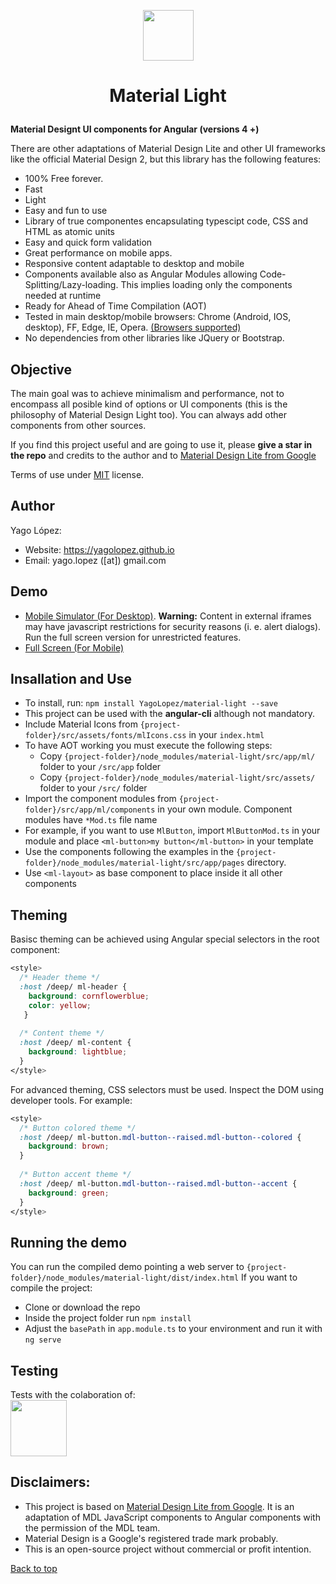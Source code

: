 <p align="center"><img src="src/assets/img/logo.png" style="margin: auto; width: 81px;"></p>

<h1><p align="center">Material Light</p></h1>

**Material Designt UI components for Angular (versions 4 +)**

There are other adaptations of Material Design Lite and other UI frameworks like the official Material Design 2, 
but this library has the following features:

- 100% Free forever.
- Fast
- Light
- Easy and fun to use
- Library of true componentes encapsulating typescipt code, CSS and HTML as atomic units
- Easy and quick form validation
- Great performance on mobile apps.
- Responsive content adaptable to desktop and mobile
- Components available also as Angular Modules allowing Code-Splitting/Lazy-loading. This implies loading only the components needed at runtime
- Ready for Ahead of Time Compilation (AOT)
- Tested in main desktop/mobile browsers: Chrome (Android, IOS, desktop), FF, Edge, IE, Opera. <a href="https://angular.io/docs/ts/latest/guide/browser-support.html" target="_blank">(Browsers supported)</a>
- No dependencies from other libraries like JQuery or Bootstrap.

## Objective

The main goal was to achieve minimalism and performance, not to encompass all posible kind of options or UI components (this is the philosophy of
Material Design Light too). You can always add other components from other sources.

If you find this project useful and are going to use it, please **give a star in the repo** and credits to the author 
and to <a href="http://getmdl.io" target="_blank">Material Design Lite from Google</a>

Terms of use under <a href="LICENSE.txt">MIT</a> license.

## Author

Yago López:

- Website: <a href="https://yagolopez.github.io" target="_blank">https://yagolopez.github.io</a>
- Email: yago.lopez ([at]) gmail.com

## Demo

- <a href="http://mobt.me/Xf27" target="_blank">Mobile Simulator (For Desktop)</a>. <b>Warning:</b> Content in 
external iframes may have javascript restrictions for security reasons (i. e. alert dialogs). Run the full screen 
version for unrestricted features.
- <a href="https://yagolopez.github.io/material-light/dist" target="_blank">Full Screen (For Mobile)</a>


## Insallation and Use

- To install, run: `npm install YagoLopez/material-light --save`
- This project can be used with the **angular-cli** although not mandatory.
- Include Material Icons from `{project-folder}/src/assets/fonts/mlIcons.css` in your `index.html`
- To have AOT working you must execute the following steps:
  - Copy `{project-folder}/node_modules/material-light/src/app/ml/` folder to your `/src/app` folder
  - Copy `{project-folder}/node_modules/material-light/src/assets/` folder to your `/src/` folder
- Import the component modules from `{project-folder}/src/app/ml/components` in your own module. Component modules have `*Mod.ts` file name
- For example, if you want to use `MlButton`, import `MlButtonMod.ts` in your module and place `<ml-button>my button</ml-button>` in your template
- Use the components following the examples in the `{project-folder}/node_modules/material-light/src/app/pages` directory.
- Use `<ml-layout>` as base component to place inside it all other components

## Theming

Basisc theming can be achieved using Angular special selectors in the root component:

```CSS
<style>
  /* Header theme */
  :host /deep/ ml-header {
    background: cornflowerblue;
    color: yellow;
   }
   
  /* Content theme */
  :host /deep/ ml-content {
    background: lightblue;
  }
</style>
```

For advanced theming, CSS selectors must be used. Inspect the DOM using developer tools. For example:

```CSS
<style>
  /* Button colored theme */
  :host /deep/ ml-button.mdl-button--raised.mdl-button--colored {
    background: brown;
  }
  
  /* Button accent theme */
  :host /deep/ ml-button.mdl-button--raised.mdl-button--accent {
    background: green;
  }
</style>  
```

## Running the demo

You can run the compiled demo pointing a web server to `{project-folder}/node_modules/material-light/dist/index.html`
If you want to compile the project:
- Clone or download the repo
- Inside the project folder run `npm install`
- Adjust the `basePath` in `app.module.ts` to your environment and run it with `ng serve`

## Testing

<div>Tests with the colaboration of:</div>
<a href="https://www.browserstack.com/" target="_blank"><img src="browserstack-logo.png" height="90px"></a>

## Disclaimers:

- This project is based on <a href="http://getmdl.io" target="_blank">Material Design Lite from Google</a>. It is an adaptation of MDL JavaScript components to Angular components with the permission of the MDL team.
- Material Design is a Google's registered trade mark probably.
- This is an open-source project without commercial or profit intention.

<p><a href="#">Back to top</a>
